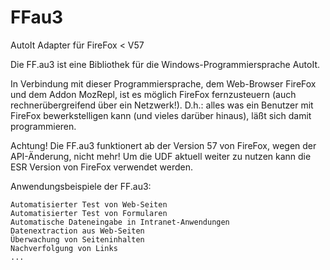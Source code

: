 # FFau3
AutoIt Adapter für FireFox &lt; V57

Die FF.au3 ist eine Bibliothek für die Windows-Programmiersprache AutoIt.

In Verbindung mit dieser Programmiersprache, dem Web-Browser FireFox und dem Addon MozRepl, ist es möglich FireFox fernzusteuern (auch rechnerübergreifend über ein Netzwerk!).
D.h.: alles was ein Benutzer mit FireFox bewerkstelligen kann (und vieles darüber hinaus), läßt sich damit programmieren.

Achtung!
Die FF.au3 funktionert ab der Version 57 von FireFox, wegen der API-Änderung, nicht mehr!
Um die UDF aktuell weiter zu nutzen kann die ESR Version von FireFox verwendet werden.

Anwendungsbeispiele der FF.au3:

    Automatisierter Test von Web-Seiten
    Automatisierter Test von Formularen
    Automatische Dateneingabe in Intranet-Anwendungen
    Datenextraction aus Web-Seiten
    Überwachung von Seiteninhalten
    Nachverfolgung von Links
    ...

